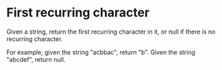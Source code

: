 # First recurring character

Given a string, return the first recurring character in it, or null if there is no recurring character.

For example, given the string "acbbac", return "b". Given the string "abcdef", return null.
